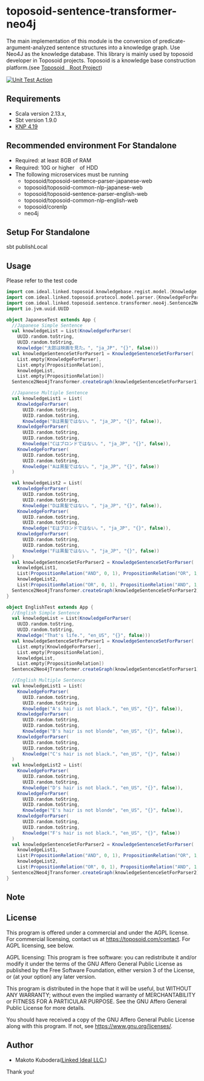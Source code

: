 # toposoid-sentence-transformer-neo4j
The main implementation of this module is the conversion of predicate-argument-analyzed sentence structures into a knowledge graph. 
Use Neo4J as the knowledge database.
This library is mainly used by toposoid developer in Toposoid projects.
Toposoid is a knowledge base construction platform.(see [Toposoid　Root Project](https://github.com/toposoid/toposoid.git))

[![Unit Test Action](https://github.com/toposoid/toposoid-sentence-transformer-neo4j/actions/workflows/action.yml/badge.svg?branch=main)](https://github.com/toposoid/toposoid-sentence-transformer-neo4j/actions/workflows/action.yml)

## Requirements
* Scala version 2.13.x,   
* Sbt version 1.9.0
* [KNP 4.19](https://nlp.ist.i.kyoto-u.ac.jp/?KNP)

## Recommended environment For Standalone
* Required: at least 8GB of RAM
* Required: 10G or higher　of HDD
* The following microservices must be running
    * toposoid/toposoid-sentence-parser-japanese-web
    * toposoid/toposoid-common-nlp-japanese-web
    * toposoid/toposoid-sentence-parser-english-web
    * toposoid/toposoid-common-nlp-english-web
    * toposoid/corenlp
    * neo4j

## Setup For Standalone
sbt publishLocal

## Usage
Please refer to the test code
```scala
import com.ideal.linked.toposoid.knowledgebase.regist.model.{Knowledge, PropositionRelation}
import com.ideal.linked.toposoid.protocol.model.parser.{KnowledgeForParser, KnowledgeSentenceSetForParser}
import com.ideal.linked.toposoid.sentence.transformer.neo4j.Sentence2Neo4jTransformer
import io.jvm.uuid.UUID

object JapaneseTest extends App {
  //Japanese Simple Sentence
  val knowledgeList = List(KnowledgeForParser(
    UUID.random.toString,
    UUID.random.toString,
    Knowledge("太郎は映画を見た。", "ja_JP", "{}", false)))
  val knowledgeSentenceSetForParser1 = KnowledgeSentenceSetForParser(
    List.empty[KnowledgeForParser],
    List.empty[PropositionRelation],
    knowledgeList,
    List.empty[PropositionRelation])
  Sentence2Neo4jTransformer.createGraph(knowledgeSentenceSetForParser1)

  //Japanese Multiple Sentence
  val knowledgeList1 = List(
    KnowledgeForParser(
      UUID.random.toString,
      UUID.random.toString,
      Knowledge("Bは黒髪ではない。", "ja_JP", "{}", false)),
    KnowledgeForParser(
      UUID.random.toString,
      UUID.random.toString,
      Knowledge("Cはブロンドではない。", "ja_JP", "{}", false)),
    KnowledgeForParser(
      UUID.random.toString,
      UUID.random.toString,
      Knowledge("Aは黒髪ではない。", "ja_JP", "{}", false))
  )

  val knowledgeList2 = List(
    KnowledgeForParser(
      UUID.random.toString,
      UUID.random.toString,
      Knowledge("Dは黒髪ではない。", "ja_JP", "{}", false)),
    KnowledgeForParser(
      UUID.random.toString,
      UUID.random.toString,
      Knowledge("Eはブロンドではない。", "ja_JP", "{}", false)),
    KnowledgeForParser(
      UUID.random.toString,
      UUID.random.toString,
      Knowledge("Fは黒髪ではない。", "ja_JP", "{}", false))
  )
  val knowledgeSentenceSetForParser2 = KnowledgeSentenceSetForParser(
    knowledgeList1,
    List(PropositionRelation("AND", 0, 1), PropositionRelation("OR", 1, 2)),
    knowledgeList2,
    List(PropositionRelation("OR", 0, 1), PropositionRelation("AND", 1, 2)))
  Sentence2Neo4jTransformer.createGraph(knowledgeSentenceSetForParser2)
}

object EnglishTest extends App {
  //English Simple Sentence
  val knowledgeList = List(KnowledgeForParser(
    UUID.random.toString,
    UUID.random.toString,
    Knowledge("That's life.", "en_US", "{}", false)))
  val knowledgeSentenceSetForParser1 = KnowledgeSentenceSetForParser(
    List.empty[KnowledgeForParser],
    List.empty[PropositionRelation],
    knowledgeList,
    List.empty[PropositionRelation])
  Sentence2Neo4jTransformer.createGraph(knowledgeSentenceSetForParser1)

  //English Multiple Sentence
  val knowledgeList1 = List(
    KnowledgeForParser(
      UUID.random.toString,
      UUID.random.toString,
      Knowledge("A's hair is not black.", "en_US", "{}", false)),
    KnowledgeForParser(
      UUID.random.toString,
      UUID.random.toString,
      Knowledge("B's hair is not blonde", "en_US", "{}", false)),
    KnowledgeForParser(
      UUID.random.toString,
      UUID.random.toString,
      Knowledge("C's hair is not black.", "en_US", "{}", false))
  )
  val knowledgeList2 = List(
    KnowledgeForParser(
      UUID.random.toString,
      UUID.random.toString,
      Knowledge("D's hair is not black.", "en_US", "{}", false)),
    KnowledgeForParser(
      UUID.random.toString,
      UUID.random.toString,
      Knowledge("E's hair is not blonde", "en_US", "{}", false)),
    KnowledgeForParser(
      UUID.random.toString,
      UUID.random.toString,
      Knowledge("F's hair is not black.", "en_US", "{}", false))
  )
  val knowledgeSentenceSetForParser2 = KnowledgeSentenceSetForParser(
    knowledgeList1,
    List(PropositionRelation("AND", 0, 1), PropositionRelation("OR", 1, 2)),
    knowledgeList2,
    List(PropositionRelation("OR", 0, 1), PropositionRelation("AND", 1, 2)))
  Sentence2Neo4jTransformer.createGraph(knowledgeSentenceSetForParser2)
}
```

## Note

## License
This program is offered under a commercial and under the AGPL license.
For commercial licensing, contact us at https://toposoid.com/contact.  For AGPL licensing, see below.

AGPL licensing:
This program is free software: you can redistribute it and/or modify
it under the terms of the GNU Affero General Public License as published by
the Free Software Foundation, either version 3 of the License, or
(at your option) any later version.

This program is distributed in the hope that it will be useful,
but WITHOUT ANY WARRANTY; without even the implied warranty of
MERCHANTABILITY or FITNESS FOR A PARTICULAR PURPOSE.  See the
GNU Affero General Public License for more details.

You should have received a copy of the GNU Affero General Public License
along with this program.  If not, see <https://www.gnu.org/licenses/>.

## Author
* Makoto Kubodera([Linked Ideal LLC.](https://linked-ideal.com/))

Thank you!

